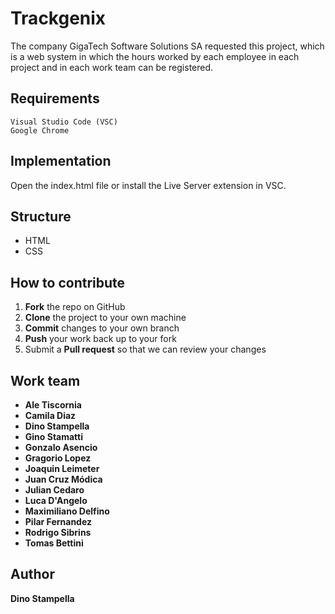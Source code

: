 # Trackgenix
The company GigaTech Software Solutions SA requested this project, which is a web system in which the hours worked by each employee in each project and in each work team can be registered.

## Requirements
```
Visual Studio Code (VSC)
Google Chrome
```

## Implementation
Open the index.html file or install the Live Server extension in VSC.

## Structure
- HTML
- CSS

## How to contribute
1. **Fork** the repo on GitHub
2. **Clone** the project to your own machine
3. **Commit** changes to your own branch
4. **Push** your work back up to your fork
5. Submit a **Pull request** so that we can review your changes

## Work team
- **Ale Tiscornia**
- **Camila Diaz**
- **Dino Stampella**
- **Gino Stamatti**
- **Gonzalo Asencio**
- **Gragorio Lopez**
- **Joaquin Leimeter**
- **Juan Cruz Módica**
- **Julian Cedaro**
- **Luca D'Angelo**
- **Maximiliano Delfino**
- **Pilar Fernandez**
- **Rodrigo Sibrins**
- **Tomas Bettini**

## Author
**Dino Stampella**


